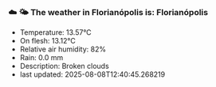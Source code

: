 ### ☁️ 🌤️  The weather in Florianópolis is: Florianópolis

- Temperature: 13.57°C
- On flesh: 13.12°C
- Relative air humidity: 82%
- Rain: 0.0 mm
- Description: Broken clouds
- last updated: 2025-08-08T12:40:45.268219
